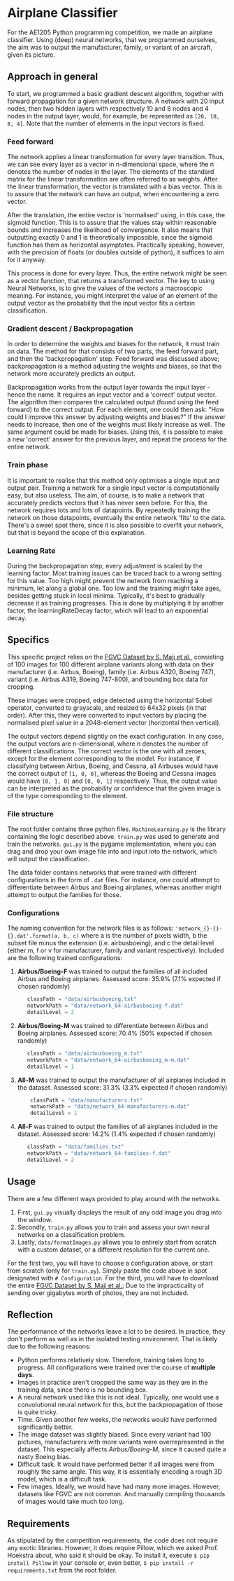 # Airplane Classifier

For the AE1205 Python programming competition, we made an airplane classifier. Using (deep) neural networks, that we
programmed ourselves, the aim was to output the manufacturer, family, or variant of an aircraft, given its picture.


## Approach in general

To start, we programmed a basic gradient descent algorithm, together with forward propagation for a given network structure.
A network with 20 input nodes, then two hidden layers with respectively 10 and 8 nodes and 4 nodes in the output layer, 
would, for example, be represented as ``[20, 10, 8, 4]``. Note that the number of elements in the input vectors is fixed.

### Feed forward
The network applies a linear transformation for every layer transition. Thus, we can see every layer as a vector in
n-dimensional space, where the n denotes the number of nodes in the layer. The elements of the standard matrix for the 
linear transformation are often referred to as weights. After the linear transformation, the vector is translated with a
bias vector. This is to assure that the network can have an output, when encountering a zero vector. 

After the translation,
the entire vector is 'normalised' using, in this case, the sigmoid function. This is to assure that the values stay within
reasonable bounds and increases the likelihood of convergence. It also means that outputting exactly 0 and 1 is theoretically
impossible, since the sigmoid function has them as horizontal asymptotes. Practically speaking, however,
with the precision of floats (or doubles outside of python), it suffices to aim for it anyway.

This process is done for every layer. Thus, the entire network might be seen as a vector function, that returns a 
transformed vector. The key to using Neural Networks, is to give the values of the vectors a macroscopic meaning. For instance,
you might interpret the value of an element of the output vector as the probability that the input vector fits a certain classification.

### Gradient descent / Backpropagation
In order to determine the weights and biases for the network, it must train on data. The method for that consists of two parts,
the feed forward part, and then the 'backpropagation' step. Feed forward was discussed above; backpropagation is a method
adjusting the weights and biases, so that the network more accurately predicts an output.

Backpropagation works from the output layer towards the input layer - hence the name. It requires an input vector and a
'correct' output vector. The algorithm then compares the calculated output (found using the feed forward) to the correct output.
For each element, one could then ask: "How could I improve this answer by adjusting weights and biases?" If the answer needs
to increase, then one of the weights must likely increase as well. The same argument could be made for biases. Using this, it
is possible to make a new 'correct' answer for the previous layer, and repeat the process for the entire network.

### Train phase
It is important to realise that this method only optimises a single input and output pair. Training a network for a single 
input vector is computationally easy, but also useless. The aim, of course, is to make a network that accurately predicts
vectors that it has never seen before. For this, the network requires lots and lots of datapoints. By repeatedly training
the network on those datapoints, eventually the entire network 'fits' to the data. There's a sweet spot there, since it is
also possible to overfit your network, but that is beyond the scope of this explanation.

### Learning Rate
During the backpropagation step, every adjustment is scaled by the learning factor. Most training issues can be traced 
back to a wrong setting for this value. Too high might prevent the network from reaching a minimum, let along a global one. 
Too low and the training might take ages, besides getting stuck in local minima. Typically, it's best to gradually decrease 
it as training progresses. This is done by multiplying it by another factor, the learningRateDecay factor, which will lead 
to an exponential decay.

## Specifics
This specific project relies on the [FGVC Dataset by S. Maji et al.](https://www.robots.ox.ac.uk/~vgg/data/fgvc-aircraft/#aircraft),
consisting of 100 images for 100 different airplane variants along with data on their
manufacturer (i.e. Airbus, Boeing), family (i.e. Airbus A320, Boeing 747), variant (i.e. Airbus A319, Boeing 747-800), and
bounding box data for cropping.

These images were cropped, edge detected using the horizontal Sobel operator, converted to grayscale, and resized to 64x32
pixels (in that order). After this, they were converted to input vectors by placing the normalised pixel value in a 2048-element
vector (horizontal then vertical).

The output vectors depend slightly on the exact configuration. In any case, the output vectors are n-dimensional, where 
n denotes the number of different classifications. The correct vector is the one with all zeroes, except for the element
corresponding to the model. For instance, if classifying between Airbus, Boeing, and Cessna, all Airbuses would have the correct
output of ``[1, 0, 0]``, whereas the Boeing and Cessna images would have ``[0, 1, 0]`` and ``[0, 0, 1]`` respectively. Thus,
the output value can be interpreted as the probability or confidence that the given image is of the type corresponding to the element.


### File structure
The root folder contains three python files. ``MachineLearning.py`` is the library containing the logic described above.
``train.py`` was used to generate and train the networks. ``gui.py`` is the pygame implementation, where you can drag and
drop your own image file into and input into the network, which will output the classification.

The data folder contains networks that were trained with different configurations in the form of ``.dat`` files. For instance, one could attempt to differentiate
between Airbus and Boeing airplanes, whereas another might attempt to output the families for those.

### Configurations
The naming convention for the network files is as follows: ``'network_{}-{}-{}.dat'.format(a, b, c)`` where a is the number
of pixels width, b the subset file minus the extension (i.e. airbusboeing), and c the detail level (either m, f or v for
manufacturer, family and variant respectively). Included are the following trained configurations:
1. **Airbus/Boeing-F** was trained to output the families of all included Airbus and Boeing airplanes. Assessed score: 35.9% (7.1% expected if chosen randomly)
    ```python
       classPath = "data/airbusboeing.txt"
       networkPath = "data/network_64-airbusboeing-f.dat"
       detailLevel = 2

2. **Airbus/Boeing-M** was trained to differentiate between Airbus and Boeing airplanes. Assessed score: 70.4% (50% expected if chosen randomly)
    ```python
       classPath = "data/airbusboeing_m.txt"
       networkPath = "data/network_64-airbusboeing_m-m.dat"
       detailLevel = 1
3. **All-M** was trained to output the manufacturer of all airplanes included in the dataset. Assessed score: 31.3% (3.3% expected if chosen randomly)
   ```python
       classPath = "data/manufacturers.txt"
       networkPath = "data/network_64-manufacturers-m.dat"
       detailLevel = 1
4. **All-F** was trained to output the families of all airplanes included in the dataset. Assessed score: 14.2% (1.4% expected if chosen randomly)
    ```python
       classPath = "data/families.txt"
       networkPath = "data/network_64-families-f.dat"
       detailLevel = 2
   
## Usage
There are a few different ways provided to play around with the networks. 
1. First, ``gui.py`` visually displays the result of any odd image you drag into the window.
2. Secondly, ``train.py`` allows you to train and assess your own neural networks on a classification problem.
3. Lastly, ``data/formatImages.py`` allows you to entirely start from scratch with a custom dataset, or a different resolution for the current one.

For the first two, you will have to choose a configuration above, or start from scratch (only for ``train.py``). Simply paste the code
above in spot designated with ``# Configuration``. For the third, you will have to download the entire [FGVC Dataset by S. Maji et al.](https://www.robots.ox.ac.uk/~vgg/data/fgvc-aircraft/#aircraft);
Due to the impracticality of sending over gigabytes worth of photos, they are not included.

## Reflection
The performance of the networks leave a lot to be desired. In practice, they don't perform as well as in the isolated 
testing environment. That is likely due to the following reasons:
* Python performs relatively slow. Therefore, training takes long to progress. All configurations were trained over the course of **multiple days**.
* Images in practice aren't cropped the same way as they are in the training data, since there is no bounding box.
* A neural network used like this is not ideal. Typically, one would use a convolutional neural network for this, but the backpropagation of those is quite tricky.
* Time. Given another few weeks, the networks would have performed significantly better.
* The image dataset was slightly biased. Since every variant had 100 pictures, manufacturers with more variants were overrepresented in the dataset. This especially affects _Airbus/Boeing-M_, since it caused quite a nasty Boeing bias.
* Difficult task. It would have performed better if all images were from roughly the same angle. This way, it is essentially encoding a rough 3D model, which is a difficult task.
* Few images. Ideally, we would have had many more images. However, datasets like FGVC are not common. And manually compiling thousands of images would take much too long.

## Requirements
As stipulated by the competition requirements, the code does not require any exotic libraries. However, it does require
Pillow, which we asked Prof. Hoekstra about, who said it should be okay. To install it, execute ``$ pip install Pillow`` in your console or, even better, ``$ pip install -r requirements.txt`` from the root folder.